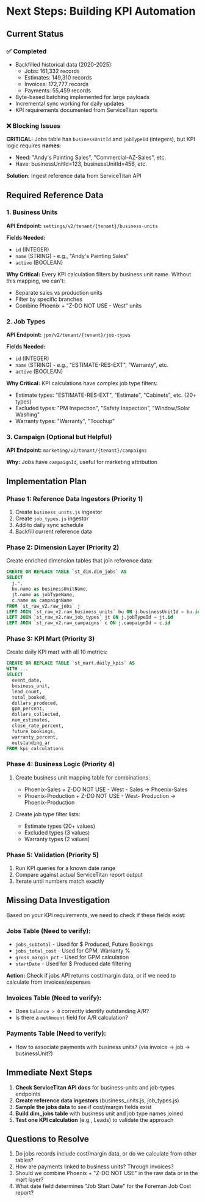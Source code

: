 # Next Steps: Building KPI Automation

## Current Status

### ✅ Completed
- Backfilled historical data (2020-2025):
  - Jobs: 161,332 records
  - Estimates: 149,310 records
  - Invoices: 172,777 records
  - Payments: 55,459 records
- Byte-based batching implemented for large payloads
- Incremental sync working for daily updates
- KPI requirements documented from ServiceTitan reports

### ❌ Blocking Issues

**CRITICAL:** Jobs table has `businessUnitId` and `jobTypeId` (integers), but KPI logic requires **names**:
- Need: "Andy's Painting Sales", "Commercial-AZ-Sales", etc.
- Have: businessUnitId=123, businessUnitId=456, etc.

**Solution:** Ingest reference data from ServiceTitan API

## Required Reference Data

### 1. Business Units
**API Endpoint:** `settings/v2/tenant/{tenant}/business-units`

**Fields Needed:**
- `id` (INTEGER)
- `name` (STRING) - e.g., "Andy's Painting Sales"
- `active` (BOOLEAN)

**Why Critical:** Every KPI calculation filters by business unit name. Without this mapping, we can't:
- Separate sales vs production units
- Filter by specific branches
- Combine Phoenix + "Z-DO NOT USE - West" units

### 2. Job Types
**API Endpoint:** `jpm/v2/tenant/{tenant}/job-types`

**Fields Needed:**
- `id` (INTEGER)
- `name` (STRING) - e.g., "ESTIMATE-RES-EXT", "Warranty", etc.
- `active` (BOOLEAN)

**Why Critical:** KPI calculations have complex job type filters:
- Estimate types: "ESTIMATE-RES-EXT", "Estimate", "Cabinets", etc. (20+ types)
- Excluded types: "PM Inspection", "Safety Inspection", "Window/Solar Washing"
- Warranty types: "Warranty", "Touchup"

### 3. Campaign (Optional but Helpful)
**API Endpoint:** `marketing/v2/tenant/{tenant}/campaigns`

**Why:** Jobs have `campaignId`, useful for marketing attribution

## Implementation Plan

### Phase 1: Reference Data Ingestors (Priority 1)
1. Create `business_units.js` ingestor
2. Create `job_types.js` ingestor
3. Add to daily sync schedule
4. Backfill current reference data

### Phase 2: Dimension Layer (Priority 2)
Create enriched dimension tables that join reference data:

```sql
CREATE OR REPLACE TABLE `st_dim.dim_jobs` AS
SELECT
  j.*,
  bu.name as businessUnitName,
  jt.name as jobTypeName,
  c.name as campaignName
FROM `st_raw_v2.raw_jobs` j
LEFT JOIN `st_raw_v2.raw_business_units` bu ON j.businessUnitId = bu.id
LEFT JOIN `st_raw_v2.raw_job_types` jt ON j.jobTypeId = jt.id
LEFT JOIN `st_raw_v2.raw_campaigns` c ON j.campaignId = c.id
```

### Phase 3: KPI Mart (Priority 3)
Create daily KPI mart with all 10 metrics:

```sql
CREATE OR REPLACE TABLE `st_mart.daily_kpis` AS
WITH ...
SELECT
  event_date,
  business_unit,
  lead_count,
  total_booked,
  dollars_produced,
  gpm_percent,
  dollars_collected,
  num_estimates,
  close_rate_percent,
  future_bookings,
  warranty_percent,
  outstanding_ar
FROM kpi_calculations
```

### Phase 4: Business Logic (Priority 4)
1. Create business unit mapping table for combinations:
   - Phoenix-Sales + Z-DO NOT USE - West - Sales → Phoenix-Sales
   - Phoenix-Production + Z-DO NOT USE - West- Production → Phoenix-Production

2. Create job type filter lists:
   - Estimate types (20+ values)
   - Excluded types (3 values)
   - Warranty types (2 values)

### Phase 5: Validation (Priority 5)
1. Run KPI queries for a known date range
2. Compare against actual ServiceTitan report output
3. Iterate until numbers match exactly

## Missing Data Investigation

Based on your KPI requirements, we need to check if these fields exist:

### Jobs Table (Need to verify):
- `jobs_subtotal` - Used for $ Produced, Future Bookings
- `jobs_total_cost` - Used for GPM, Warranty %
- `gross_margin_pct` - Used for GPM calculation
- `startDate` - Used for $ Produced date filtering

**Action:** Check if jobs API returns cost/margin data, or if we need to calculate from invoices/expenses

### Invoices Table (Need to verify):
- Does `balance > 0` correctly identify outstanding A/R?
- Is there a `netAmount` field for A/R calculation?

### Payments Table (Need to verify):
- How to associate payments with business units? (via invoice → job → businessUnit?)

## Immediate Next Steps

1. **Check ServiceTitan API docs** for business-units and job-types endpoints
2. **Create reference data ingestors** (business_units.js, job_types.js)
3. **Sample the jobs data** to see if cost/margin fields exist
4. **Build dim_jobs table** with business unit and job type names joined
5. **Test one KPI calculation** (e.g., Leads) to validate the approach

## Questions to Resolve

1. Do jobs records include cost/margin data, or do we calculate from other tables?
2. How are payments linked to business units? Through invoices?
3. Should we combine Phoenix + "Z-DO NOT USE" in the raw data or in the mart layer?
4. What date field determines "Job Start Date" for the Foreman Job Cost report?
